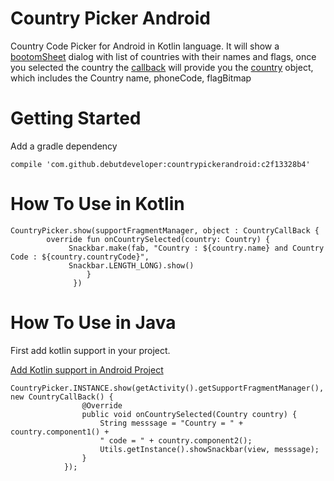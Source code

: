 # Country Picker Android

Country Code Picker for Android in Kotlin language. It will show a [bootomSheet](https://material.io/guidelines/components/bottom-sheets.html)
dialog with list of countries with their names and flags, once you selected the country the 
[callback](https://github.com/debutdeveloper/countrypickerandroid/blob/master/countrycodepicker/src/main/java/com/debut/countrycodepicker/listeners/CountryCallBack.kt)
will provide you the [country](https://github.com/debutdeveloper/countrypickerandroid/blob/master/countrycodepicker/src/main/java/com/debut/countrycodepicker/data/Country.kt) object, which includes the Country name, phoneCode,  flagBitmap

# Getting Started

Add a gradle dependency

    
    compile 'com.github.debutdeveloper:countrypickerandroid:c2f13328b4'
    

# How To Use in Kotlin


```
CountryPicker.show(supportFragmentManager, object : CountryCallBack {
        override fun onCountrySelected(country: Country) {
             Snackbar.make(fab, "Country : ${country.name} and Country Code : ${country.countryCode}",
             Snackbar.LENGTH_LONG).show()
                 }
              })
```

# How To Use in Java

First add kotlin support in your project.

[Add Kotlin support in Android Project](https://kotlinlang.org/docs/tutorials/kotlin-android.html)

```
CountryPicker.INSTANCE.show(getActivity().getSupportFragmentManager(), new CountryCallBack() {
                @Override
                public void onCountrySelected(Country country) {
                    String messsage = "Country = " + country.component1() + 
                    " code = " + country.component2();
                    Utils.getInstance().showSnackbar(view, messsage);
                }
            });
            
```

